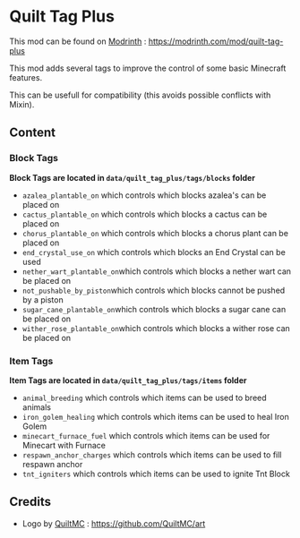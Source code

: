 # Quilt Tag Plus

<!-- modrinth_exclude.start -->

This mod can be found on [Modrinth](https://modrinth.com/) : https://modrinth.com/mod/quilt-tag-plus

<!-- modrinth_exclude.end -->

This mod adds several tags to improve the control of some basic Minecraft features.

This can be usefull for compatibility (this avoids possible conflicts with Mixin).

## Content

### Block Tags

**Block Tags are located in `data/quilt_tag_plus/tags/blocks` folder**

- `azalea_plantable_on` which controls which blocks azalea's can be placed on
- `cactus_plantable_on` which controls which blocks a cactus can be placed on
- `chorus_plantable_on` which controls which blocks a chorus plant can be placed on
- `end_crystal_use_on` which controls which blocks an End Crystal can be used
- `nether_wart_plantable_on`which controls which blocks a nether wart can be placed on
- `not_pushable_by_piston`which controls which blocks cannot be pushed by a piston
- `sugar_cane_plantable_on`which controls which blocks a sugar cane can be placed on
- `wither_rose_plantable_on`which controls which blocks a wither rose can be placed on

### Item Tags

**Item Tags are located in `data/quilt_tag_plus/tags/items` folder**

- `animal_breeding` which controls which items can be used to breed animals
- `iron_golem_healing` which controls which items can be used to heal Iron Golem
- `minecart_furnace_fuel` which controls which items can be used for Minecart with Furnace
- `respawn_anchor_charges` which controls which items can be used to fill respawn anchor
- `tnt_igniters` which controls which items can be used to ignite Tnt Block

## Credits

- Logo by [QuiltMC](https://quiltmc.org) : https://github.com/QuiltMC/art
